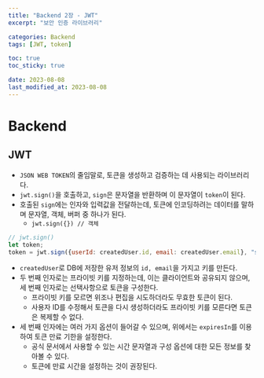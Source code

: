 ```yaml
---
title: "Backend 2장 - JWT"
excerpt: "보안 인증 라이브러리"

categories: Backend
tags: [JWT, token]

toc: true
toc_sticky: true

date: 2023-08-08
last_modified_at: 2023-08-08
---
```


# Backend

## JWT

- `JSON WEB TOKEN`의 줄임말로, 토큰을 생성하고 검증하는 데 사용되는 라이브러리다.
- `jwt.sign()`을 호출하고, `sign`은 문자열을 반환하며 이 문자열이 `token`이 된다.
- 호출된 `sign`에는 인자와 입력값을 전달하는데, 토큰에 인코딩하려는 데이터를 말하며 문자열, 객체, 버퍼 중 하나가 된다.
  - `jwt.sign({}) // 객체`

```js
// jwt.sign()
let token;
token = jwt.sign({userId: createdUser.id, email: createdUser.email}, "supersecret", {expiresIn: "1h", ...});
```

- `createdUser`로 DB에 저장한 유저 정보의 `id, email`을 가지고 키를 만든다.
- 두 번째 인자로는 프라이빗 키를 지정하는데, 이는 클라이언트와 공유되지 않으며, 세 번째 인자로는 선택사항으로 토큰을 구성한다.
  - 프라이빗 키를 모르면 위조나 편집을 시도하더라도 무효한 토큰이 된다.
  - 사용자 ID를 수정해서 토큰을 다시 생성하더라도 프라이빗 키를 모른다면 토큰은 복제할 수 없다.
- 세 번째 인자에는 여러 가지 옵션이 들어갈 수 있으며, 위에서는 `expiresIn`를 이용하여 토큰 만료 기한을 설정한다.
  - 공식 문서에서 사용할 수 있는 시간 문자열과 구성 옵션에 대한 모든 정보를 찾아볼 수 있다.
  - 토큰에 만료 시간을 설정하는 것이 권장된다.

